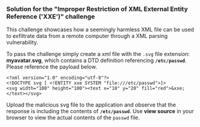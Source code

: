 ### Solution for the "Improper Restriction of XML External Entity Reference ('XXE')" challenge

This challenge showcases how a seemingly harmless XML file can be used to exfiltrate data from a remote computer through a XML parsing vulnerability.

To pass the challenge simply create a xml file with the `.svg` file extension: **myavatar.svg**, which contains a DTD definition referencing **`/etc/passwd`**. Please reference the payload below.

    <?xml version="1.0" encoding="utf-8"?>
    <!DOCTYPE svg [ <!ENTITY xxe SYSTEM "file:///etc/passwd">]>
    <svg width="100" height="100"><text x="10" y="20" fill="red">&xxe;</text></svg>

Upload the malicious svg file to the application and observe that the response is including the contents of **`/etc/passwd`**.
Use **view source** in your browser to view the actual contents of the `passwd` file.

